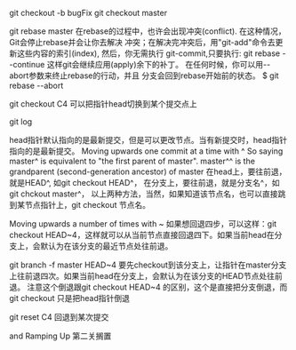 git checkout -b bugFix
git checkout master

git rebase master 
在rebase的过程中，也许会出现冲突(conflict). 在这种情况，Git会停止rebase并会让你去解决 冲突；在解决完冲突后，用"git-add"命令去更新这些内容的索引(index), 然后，你无需执行 git-commit,只要执行:
git rebase --continue
这样git会继续应用(apply)余下的补丁。
在任何时候，你可以用--abort参数来终止rebase的行动，并且 分支会回到rebase开始前的状态。
$ git rebase --abort

git checkout C4    可以把指针head切换到某个提交点上

git log 

head指针默认指向的是最新提交，但是可以更改节点。当有新提交时，head指针指向的是最新提交。
Moving upwards one commit at a time with ^
So saying master^ is equivalent to "the first parent of master".
master^^ is the grandparent (second-generation ancestor) of master
在head上，要往前退，就是HEAD^,  如git checkout HEAD^，
在分支上，要往前退，就是分支名^，如 git chckout master^，
以上两种方法，当然，如果知道该节点名，也可以直接跳到某节点指针上，git checkout 节点名。

Moving upwards a number of times with ~<num>
如果想回退四步，可以这样：git checkout HEAD~4，这样就可以从当前节点直接回退四下。如果当前head在分支上，会默认为在该分支的最近节点处往前退。

git branch -f master HEAD~4 要先checkout到该分支上，让指针在master分支上往前退四次。如果当前head在分支上，会默认为在该分支的HEAD节点处往前退。
注意这个倒退跟git checkout HEAD~4 的区别，这个是直接把分支倒退，而git checkout 只是把head指针倒退

git reset  C4 回退到某次提交 
 
 and Ramping Up 第二关搁置